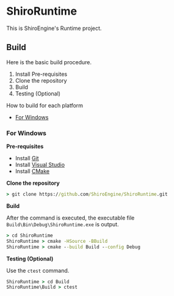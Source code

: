 # ShiroRuntime

This is ShiroEngine's Runtime project.

## Build
Here is the basic build procedure.
1. Install Pre-requisites
1. Clone the repository
1. Build
1. Testing (Optional)

How to build for each platform

- [For Windows](#For-Windows)

### For Windows

**Pre-requisites**
- Install [Git](https://git-scm.com/download/win)
- Install [Visual Studio](https://visualstudio.microsoft.com/ja/downloads/)
- Install [CMake](https://cmake.org/download/#latest)

**Clone the repository**
```cmd
> git clone https://github.com/ShiroEngine/ShiroRuntime.git
```

**Build**

After the command is executed, the executable file `Build\Bin\Debug\ShiroRuntime.exe` is output.
```cmd
> cd ShiroRuntime
ShiroRuntime > cmake -HSource -BBuild
ShiroRuntime > cmake --build Build --config Debug
```

**Testing (Optional)**

Use the `ctest` command.
```cmd
ShiroRuntime > cd Build
ShiroRuntime\Build > ctest
```



